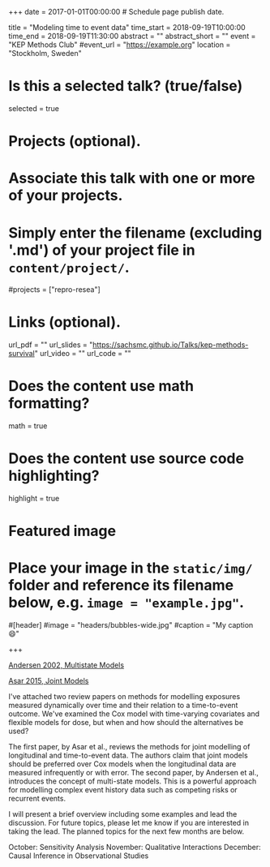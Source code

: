+++
date = 2017-01-01T00:00:00  # Schedule page publish date.

title = "Modeling time to event data"
time_start = 2018-09-19T10:00:00
time_end = 2018-09-19T11:30:00
abstract = ""
abstract_short = ""
event = "KEP Methods Club"
#event_url = "https://example.org"
location = "Stockholm, Sweden"

# Is this a selected talk? (true/false)
selected = true

# Projects (optional).
#   Associate this talk with one or more of your projects.
#   Simply enter the filename (excluding '.md') of your project file in `content/project/`.
#projects = ["repro-resea"]

# Links (optional).
url_pdf = ""
url_slides = "https://sachsmc.github.io/Talks/kep-methods-survival"
url_video = ""
url_code = ""

# Does the content use math formatting?
math = true

# Does the content use source code highlighting?
highlight = true

# Featured image
# Place your image in the `static/img/` folder and reference its filename below, e.g. `image = "example.jpg"`.
#[header]
#image = "headers/bubbles-wide.jpg"
#caption = "My caption :smile:"

+++

[Andersen 2002, Multistate Models](Andersen-2002-multistate.pdf)

[Asar 2015, Joint Models](Asar-2015-joint.pdf)


I've attached two review papers on methods for modelling exposures measured dynamically over time and their relation to a time-to-event outcome. We've examined the Cox model with time-varying covariates and flexible models for dose, but when and how should the alternatives be used? 

The first paper, by Asar et al., reviews the methods for joint modelling of longitudinal and time-to-event data. The authors claim that joint models should be preferred over Cox models when the longitudinal data are measured infrequently or with error. The second paper, by Andersen et al., introduces the concept of multi-state models. This is a powerful approach for modelling complex event history data such as competing risks or recurrent events. 

I will present a brief overview including some examples and lead the discussion. For future topics, please let me know if you are interested in taking the lead. The planned topics for the next few months are below.

October: Sensitivity Analysis
November: Qualitative Interactions
December: Causal Inference in Observational Studies

